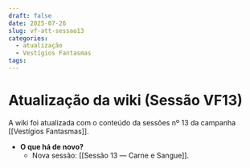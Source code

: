 ```yaml
---
draft: false
date: 2025-07-26
slug: vf-att-sessao13
categories:
  - atualização
  - Vestígios Fantasmas
tags:
---
```



# Atualização da wiki (Sessão VF13)

A wiki foi atualizada com o conteúdo da sessões nº 13 da campanha [[Vestígios Fantasmas]].

<!-- more -->

- **O que há de novo?**
	- Nova sessão: [[Sessão 13 ― Carne e Sangue]].